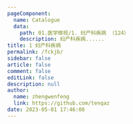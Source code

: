```yaml
---
pageComponent: 
  name: Catalogue
  data: 
    path: 01.医学微视/1. 妇产科疾病 （124）
    description: 妇产科疾病......
title: 1 妇产科疾病
permalink: /fckjb/
sidebar: false
article: false
comment: false
editLink: false
description: null
author: 
  name: zhengwenfeng
  link: https://github.com/tenqaz
date: 2023-05-01 17:46:08
---
```

